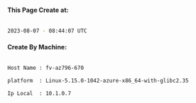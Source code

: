 
   
#### This Page Create at:

```bash

2023-08-07 - 08:44:07 UTC

```

#### Create By Machine:

```bash

Host Name : fv-az796-670

platform  : Linux-5.15.0-1042-azure-x86_64-with-glibc2.35

Ip Local  : 10.1.0.7

```

